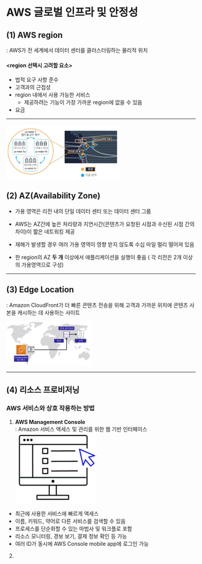 AWS 글로벌 인프라 및 안정성
==========================

## (1) AWS region
: AWS가 전 세계에서 데이터 센터를 클러스터링하는 물리적 위치

#### **<region 선택시 고려할 요소>**
- 법적 요구 사항 준수
- 고객과의 근접성
- region 내에서 사용 가능한 서비스
    * 제공하려는 기능이 가장 가까운 region에 없을 수 있음
- 요금

- - -
<img src="https://github.com/Hakunam97/TIL/blob/master/AWS/images/AZ.JPG" width="60%" height="50%" title="AZ" alt="AZ"></img>


## (2) AZ(Availability Zone)
- 가용 영역은 리전 내의 단일 데이터 센터 또는 데이터 센터 그룹   

- AWS는 AZ간에 높은 처리량과 지연시간(콘텐츠가 요청된 시점과 수신된 시점 간의 차이)이 짧은 네트워킹 제공   

- 재해가 발생할 경우 여러 가용 영역이 영향 받지 않도록 수십 마일 멀리 떨어져 있음

- 한 region의 AZ **두 개** 이상에서 애플리케이션을 실행이 좋음 ( 각 리전은 2개 이상의 가용영역으로 구성)

- - -

## (3) Edge Location
: Amazon CloudFront가 더 빠른 콘텐츠 전송을 위해 고객과 가까운 위치에 콘텐츠 사본을 캐시하는 데 사용하는 사이트   

<img src="https://github.com/Hakunam97/TIL/blob/master/AWS/images/%EC%97%A3%EC%A7%80%EB%A1%9C%EC%BC%80%EC%9D%B4%EC%85%98.JPG" width="45%" height="35%" title="AZ" alt="AZ"></img>

- - -

## (4) 리소스 프로비저닝
### AWS 서비스와 상호 작용하는 방법
1. **AWS Management Console**   
: Amazon 서비스 액세스 및 관리를 위한 웹 기반 인터페이스
<img src="https://github.com/Hakunam97/TIL/blob/master/AWS/images/AWS%20Management%20Console.jpg" width="45%" height="35%" title="CLI" alt="CLI"></img>

- 최근에 사용한 서비스에 빠르게 액세스
- 이름, 키워드, 약어로 다른 서비스를 검색할 수 있음
- 프로세스를 단순화할 수 있는 마법사 및 워크플로 포함
- 리소스 모니터링, 경보 보기, 결제 정보 확인 등 가능
- 여러 ID가 동시에 AWS Console mobile app에 로그인 가능

2. 
